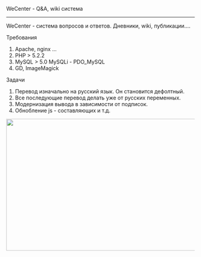 WeCenter - Q&A, wiki система


---

WeCenter - система вопросов и ответов. Дневники, wiki, публикации....

Требования

 1. Apache, nginx ...
 2. PHP > 5.2.2
 3. MySQL > 5.0 MySQLi - PDO_MySQL
 4. GD, ImageMagick 

Задачи

 1. Перевод изначально на русский язык. Он становится дефолтный. 
 2. Все последующие перевод делать уже от русских переменных.
 3. Модернизация вывода в зависимости от подписок.
 4. Обнобление js - составляющих и т.д.
 
 <img src="http://toxu.ru/uploads/default/original/2X/4/4f37b8b22de7be70f30520c8fb92739a6a418a38.jpg" width="690" height="352">

